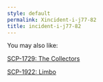 ```yaml
---
style: default
permalink: Xincident-i-j77-82
title: incident-i-j77-82
---
```

You may also like:

[SCP-1729: The Collectors](http://scp-wiki.net/scp-1729)

[SCP-1922: Limbo](http://scp-wiki.net/scp-1922)
